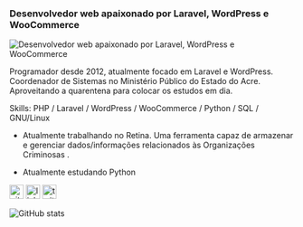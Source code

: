 ### Desenvolvedor web apaixonado por Laravel, WordPress e WooCommerce
![Desenvolvedor web apaixonado por Laravel, WordPress e WooCommerce](https://bn1301files.storage.live.com/y4mKcFdFTEHwuzE6sEE4V7DFPCds7W0lzArBlUrmrtQ-TN_ZXBJmgbeDHfxpCdLyKaRzqE5GQ5fkrRNW4w7qYXsHkKby1pOPPZ4PraP-5EZRiC8OmuUISDanT4KwVgk0WoEyOpxS9ISIFayGCVFggyhgV573S-HkuWjZ59AVLlBOSfk1q2MGPh85xTEgbhZ1ZY9yf9B5B4IG9TuM8A11-ut9A/code-once.jpg?psid=1&width=700&height=272)

Programador desde 2012, atualmente focado em Laravel e WordPress. Coordenador de Sistemas no Ministério Público do Estado do Acre.
Aproveitando a quarentena para colocar os estudos em dia.

Skills: PHP / Laravel / WordPress / WooCommerce / Python / SQL / GNU/Linux

- Atualmente trabalhando no Retina. Uma ferramenta capaz de armazenar e gerenciar dados/informações relacionados às Organizações Criminosas .

- Atualmente estudando Python 

[<img src='https://cdn.jsdelivr.net/npm/simple-icons@3.0.1/icons/github.svg' alt='github' height='25'>](https://github.com/aneraojunior)  [<img src='https://cdn.jsdelivr.net/npm/simple-icons@3.0.1/icons/linkedin.svg' alt='linkedin' height='25'>](https://www.linkedin.com/in/anerao-junior/)  [<img src='https://cdn.jsdelivr.net/npm/simple-icons@3.0.1/icons/twitter.svg' alt='twitter' height='25'>](https://twitter.com/AntonioAnerao)  

![GitHub stats](https://github-readme-stats.vercel.app/api?username=aneraojunior&show_icons=true)  
